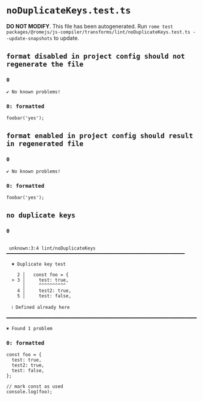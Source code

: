 # `noDuplicateKeys.test.ts`

**DO NOT MODIFY**. This file has been autogenerated. Run `rome test packages/@romejs/js-compiler/transforms/lint/noDuplicateKeys.test.ts --update-snapshots` to update.

## `format disabled in project config should not regenerate the file`

### `0`

```
✔ No known problems!

```

### `0: formatted`

```
foobar('yes');

```

## `format enabled in project config should result in regenerated file`

### `0`

```
✔ No known problems!

```

### `0: formatted`

```
foobar('yes');

```

## `no duplicate keys`

### `0`

```

 unknown:3:4 lint/noDuplicateKeys ━━━━━━━━━━━━━━━━━━━━━━━━━━━━━━━━━━━━━━━━━━━━━━━━━━━━━━━━━━━━━━━━━━

  ✖ Duplicate key test

    2 │   const foo = {
  > 3 │     test: true,
      │     ^^^^^^^^^^ 
    4 │     test2: true,
    5 │     test: false,

  ℹ Defined already here

━━━━━━━━━━━━━━━━━━━━━━━━━━━━━━━━━━━━━━━━━━━━━━━━━━━━━━━━━━━━━━━━━━━━━━━━━━━━━━━━━━━━━━━━━━━━━━━━━━━━

✖ Found 1 problem

```

### `0: formatted`

```
const foo = {
  test: true,
  test2: true,
  test: false,
};

// mark const as used
console.log(foo);

```
